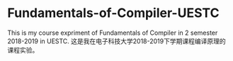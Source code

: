 # Fundamentals-of-Compiler-UESTC
This is my course expriment of Fundamentals of Compiler in 2 semester 2018-2019 in UESTC. 这是我在电子科技大学2018-2019下学期课程编译原理的课程实验。
